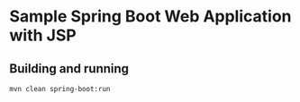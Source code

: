 Sample Spring Boot Web Application with JSP
====

Building and running
---

    mvn clean spring-boot:run
